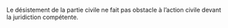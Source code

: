 Le désistement de la partie civile ne fait pas obstacle à l’action civile devant la juridiction compétente.